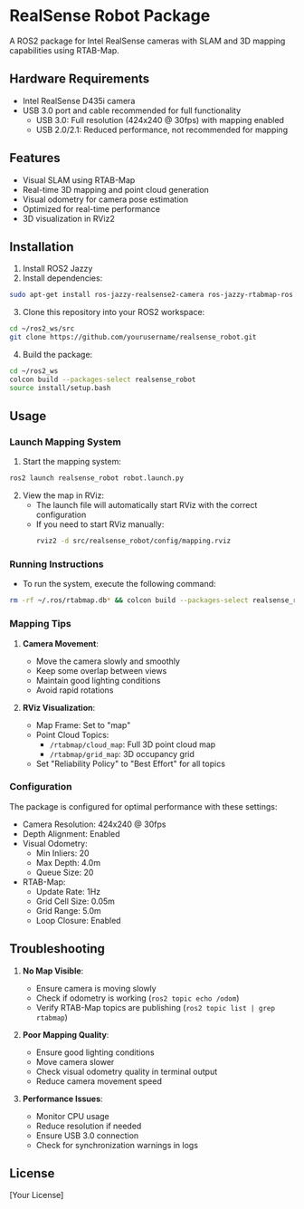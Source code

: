 # RealSense Robot Package

A ROS2 package for Intel RealSense cameras with SLAM and 3D mapping capabilities using RTAB-Map.

## Hardware Requirements

- Intel RealSense D435i camera
- USB 3.0 port and cable recommended for full functionality
  - USB 3.0: Full resolution (424x240 @ 30fps) with mapping enabled
  - USB 2.0/2.1: Reduced performance, not recommended for mapping

## Features

- Visual SLAM using RTAB-Map
- Real-time 3D mapping and point cloud generation
- Visual odometry for camera pose estimation
- Optimized for real-time performance
- 3D visualization in RViz2

## Installation

1. Install ROS2 Jazzy
2. Install dependencies:
```bash
sudo apt-get install ros-jazzy-realsense2-camera ros-jazzy-rtabmap-ros
```

3. Clone this repository into your ROS2 workspace:
```bash
cd ~/ros2_ws/src
git clone https://github.com/yourusername/realsense_robot.git
```

4. Build the package:
```bash
cd ~/ros2_ws
colcon build --packages-select realsense_robot
source install/setup.bash
```

## Usage

### Launch Mapping System

1. Start the mapping system:
```bash
ros2 launch realsense_robot robot.launch.py
```

2. View the map in RViz:
   - The launch file will automatically start RViz with the correct configuration
   - If you need to start RViz manually:
     ```bash
     rviz2 -d src/realsense_robot/config/mapping.rviz
     ```

### Running Instructions
- To run the system, execute the following command:
```bash
rm -rf ~/.ros/rtabmap.db* && colcon build --packages-select realsense_robot && source install/setup.bash && ros2 launch realsense_robot robot.launch.py
```

### Mapping Tips

1. **Camera Movement**:
   - Move the camera slowly and smoothly
   - Keep some overlap between views
   - Maintain good lighting conditions
   - Avoid rapid rotations

2. **RViz Visualization**:
   - Map Frame: Set to "map"
   - Point Cloud Topics:
     - `/rtabmap/cloud_map`: Full 3D point cloud map
     - `/rtabmap/grid_map`: 3D occupancy grid
   - Set "Reliability Policy" to "Best Effort" for all topics

### Configuration

The package is configured for optimal performance with these settings:

- Camera Resolution: 424x240 @ 30fps
- Depth Alignment: Enabled
- Visual Odometry:
  - Min Inliers: 20
  - Max Depth: 4.0m
  - Queue Size: 20
- RTAB-Map:
  - Update Rate: 1Hz
  - Grid Cell Size: 0.05m
  - Grid Range: 5.0m
  - Loop Closure: Enabled

## Troubleshooting

1. **No Map Visible**:
   - Ensure camera is moving slowly
   - Check if odometry is working (`ros2 topic echo /odom`)
   - Verify RTAB-Map topics are publishing (`ros2 topic list | grep rtabmap`)

2. **Poor Mapping Quality**:
   - Ensure good lighting conditions
   - Move camera slower
   - Check visual odometry quality in terminal output
   - Reduce camera movement speed

3. **Performance Issues**:
   - Monitor CPU usage
   - Reduce resolution if needed
   - Ensure USB 3.0 connection
   - Check for synchronization warnings in logs

## License

[Your License] 